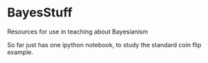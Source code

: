 # BayesStuff
Resources for use in teaching about Bayesianism

So far just has one ipython notebook, to study the standard coin flip example.